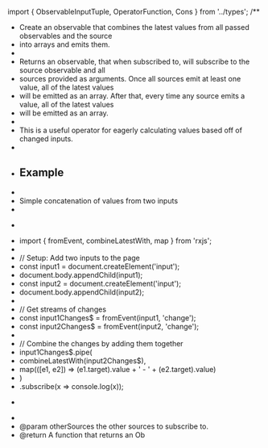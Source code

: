 import { ObservableInputTuple, OperatorFunction, Cons } from '../types';
/**
 * Create an observable that combines the latest values from all passed observables and the source
 * into arrays and emits them.
 *
 * Returns an observable, that when subscribed to, will subscribe to the source observable and all
 * sources provided as arguments. Once all sources emit at least one value, all of the latest values
 * will be emitted as an array. After that, every time any source emits a value, all of the latest values
 * will be emitted as an array.
 *
 * This is a useful operator for eagerly calculating values based off of changed inputs.
 *
 * ## Example
 *
 * Simple concatenation of values from two inputs
 *
 * ```ts
 * import { fromEvent, combineLatestWith, map } from 'rxjs';
 *
 * // Setup: Add two inputs to the page
 * const input1 = document.createElement('input');
 * document.body.appendChild(input1);
 * const input2 = document.createElement('input');
 * document.body.appendChild(input2);
 *
 * // Get streams of changes
 * const input1Changes$ = fromEvent(input1, 'change');
 * const input2Changes$ = fromEvent(input2, 'change');
 *
 * // Combine the changes by adding them together
 * input1Changes$.pipe(
 *   combineLatestWith(input2Changes$),
 *   map(([e1, e2]) => (<HTMLInputElement>e1.target).value + ' - ' + (<HTMLInputElement>e2.target).value)
 * )
 * .subscribe(x => console.log(x));
 * ```
 *
 * @param otherSources the other sources to subscribe to.
 * @return A function that returns an Ob